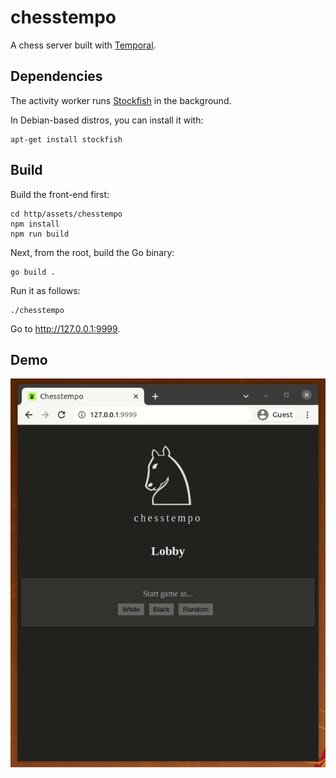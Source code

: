 # chesstempo

A chess server built with [Temporal].

## Dependencies

The activity worker runs [Stockfish] in the background.

In Debian-based distros, you can install it with:

    apt-get install stockfish

## Build

Build the front-end first:

    cd http/assets/chesstempo
    npm install
    npm run build

Next, from the root, build the Go binary:

    go build .

Run it as follows:

    ./chesstempo

Go to http://127.0.0.1:9999.

## Demo

![Demo](./misc/demo.gif)


[Stockfish]: https://stockfishchess.org/
[Temporal]: https://tempora.io/
